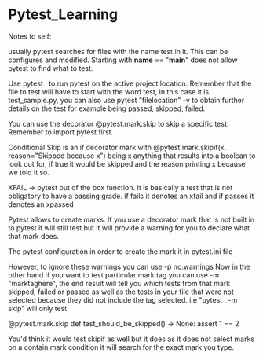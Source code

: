 # Pytest_Learning

Notes to self:

usually pytest searches for files with the name test in it. This can be configures and modified. Starting with __name__ == "__main__" does not allow pytest to find what to test.


Use pytest . to run pytest on the active project location. Remember that the file to test will have to start with the word test, in this case it is test_sample.py, you can also use pytest "filelocation" -v to obtain further details on the test for example being passed, skipped, failed.

You can use the decorator @pytest.mark.skip to skip a specific test. Remember to import pytest first.


Conditional Skip is an if decorator mark with @pytest.mark.skipif(x, reason="Skipped because x") being x anything that results into a boolean to look out for, if true it would be skipped and the reason printing x because we told it so.

XFAIL -> pytest out of the box function. It is basically a test that is not obligatory to have a passing grade. if fails it denotes an xfail and if passes it denotes an xpassed


Pytest allows to create marks. If you use a decorator mark that is not built in to pytest it will still test but it will provide a warning for you to declare what that mark does.

The pytest configuration in order to create the mark it in pytest.ini file


However, to ignore these warnings you can use -p no:warnings
Now in the other hand if you want to test particular mark tag you can use -m "marktaghere", the end result will tell you which tests from that mark skipped, failed or passed as well as the tests in your file that were not selected because they did not include the tag selected. i.e "pytest . -m skip" will only test 

@pytest.mark.skip
def test_should_be_skipped() -> None:
    assert 1 == 2

You'd think it would test skipif as well but it does as it does not select marks on a contain mark condition it will search for the exact mark you type.






